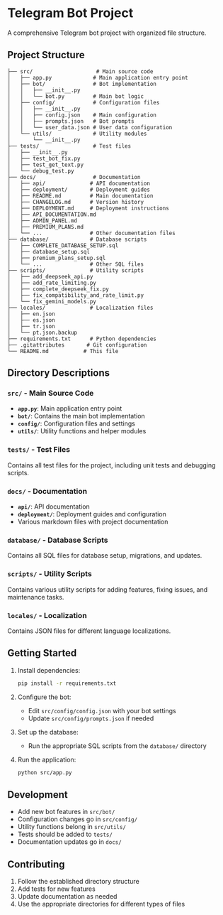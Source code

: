 # Telegram Bot Project

A comprehensive Telegram bot project with organized file structure.

## Project Structure

```
├── src/                    # Main source code
│   ├── app.py             # Main application entry point
│   ├── bot/               # Bot implementation
│   │   ├── __init__.py
│   │   └── bot.py         # Main bot logic
│   ├── config/            # Configuration files
│   │   ├── __init__.py
│   │   ├── config.json    # Main configuration
│   │   ├── prompts.json   # Bot prompts
│   │   └── user_data.json # User data configuration
│   └── utils/             # Utility modules
│       └── __init__.py
├── tests/                 # Test files
│   ├── __init__.py
│   ├── test_bot_fix.py
│   ├── test_get_text.py
│   └── debug_test.py
├── docs/                  # Documentation
│   ├── api/              # API documentation
│   ├── deployment/       # Deployment guides
│   ├── README.md         # Main documentation
│   ├── CHANGELOG.md      # Version history
│   ├── DEPLOYMENT.md     # Deployment instructions
│   ├── API_DOCUMENTATION.md
│   ├── ADMIN_PANEL.md
│   ├── PREMIUM_PLANS.md
│   └── ...               # Other documentation files
├── database/             # Database scripts
│   ├── COMPLETE_DATABASE_SETUP.sql
│   ├── database_setup.sql
│   ├── premium_plans_setup.sql
│   └── ...               # Other SQL files
├── scripts/              # Utility scripts
│   ├── add_deepseek_api.py
│   ├── add_rate_limiting.py
│   ├── complete_deepseek_fix.py
│   ├── fix_compatibility_and_rate_limit.py
│   └── fix_gemini_models.py
├── locales/              # Localization files
│   ├── en.json
│   ├── es.json
│   ├── tr.json
│   └── pt.json.backup
├── requirements.txt      # Python dependencies
├── .gitattributes       # Git configuration
└── README.md           # This file
```

## Directory Descriptions

### `src/` - Main Source Code
- **`app.py`**: Main application entry point
- **`bot/`**: Contains the main bot implementation
- **`config/`**: Configuration files and settings
- **`utils/`**: Utility functions and helper modules

### `tests/` - Test Files
Contains all test files for the project, including unit tests and debugging scripts.

### `docs/` - Documentation
- **`api/`**: API documentation
- **`deployment/`**: Deployment guides and configuration
- Various markdown files with project documentation

### `database/` - Database Scripts
Contains all SQL files for database setup, migrations, and updates.

### `scripts/` - Utility Scripts
Contains various utility scripts for adding features, fixing issues, and maintenance tasks.

### `locales/` - Localization
Contains JSON files for different language localizations.

## Getting Started

1. Install dependencies:
   ```bash
   pip install -r requirements.txt
   ```

2. Configure the bot:
   - Edit `src/config/config.json` with your bot settings
   - Update `src/config/prompts.json` if needed

3. Set up the database:
   - Run the appropriate SQL scripts from the `database/` directory

4. Run the application:
   ```bash
   python src/app.py
   ```

## Development

- Add new bot features in `src/bot/`
- Configuration changes go in `src/config/`
- Utility functions belong in `src/utils/`
- Tests should be added to `tests/`
- Documentation updates go in `docs/`

## Contributing

1. Follow the established directory structure
2. Add tests for new features
3. Update documentation as needed
4. Use the appropriate directories for different types of files 